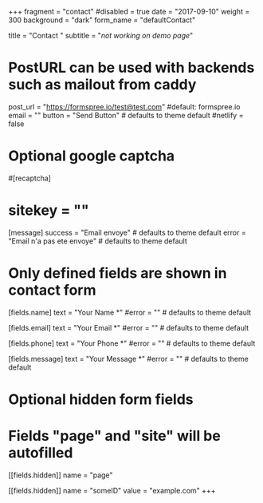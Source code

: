 +++
fragment = "contact"
#disabled = true
date = "2017-09-10"
weight = 300
background = "dark"
form_name = "defaultContact"

title = "Contact "
subtitle  = "*not working on demo page*"

# PostURL can be used with backends such as mailout from caddy
post_url = "https://formspree.io/test@test.com" #default: formspree.io
email = ""
button = "Send Button" # defaults to theme default
#netlify = false

# Optional google captcha
#[recaptcha]
#  sitekey = ""

[message]
  success = "Email envoye" # defaults to theme default
  error = "Email n'a pas ete envoye" # defaults to theme default

# Only defined fields are shown in contact form
[fields.name]
  text = "Your Name *"
  #error = "" # defaults to theme default

[fields.email]
  text = "Your Email *"
  #error = "" # defaults to theme default

[fields.phone]
  text = "Your Phone *"
  #error = "" # defaults to theme default

[fields.message]
  text = "Your Message *"
  #error = "" # defaults to theme default

# Optional hidden form fields
# Fields "page" and "site" will be autofilled
[[fields.hidden]]
  name = "page"

[[fields.hidden]]
  name = "someID"
  value = "example.com"
+++
